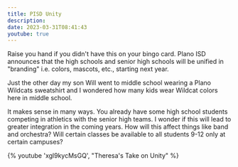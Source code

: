 ```yaml
---
title: PISD Unity
description:
date: 2023-03-31T08:41:43
youtube: true
---
```


Raise you hand if you didn't have this on your bingo card.  Plano ISD announces that the high schools and senior high schools will be unified in "branding" i.e. colors, mascots, etc., starting next year.

Just the other day my son Will went to middle school wearing a Plano Wildcats sweatshirt and I wondered how many kids wear Wildcat colors here in middle school.

It makes sense in many ways. You already have some high school students competing in athletics with the senior high teams. I wonder if this will lead to greater integration in the coming years. How will this affect things like band and orchestra? Will certain classes be available to all students 9-12 only at certain campuses?  

{% youtube 'xgl9kycMsGQ', "Theresa's Take on Unity" %}